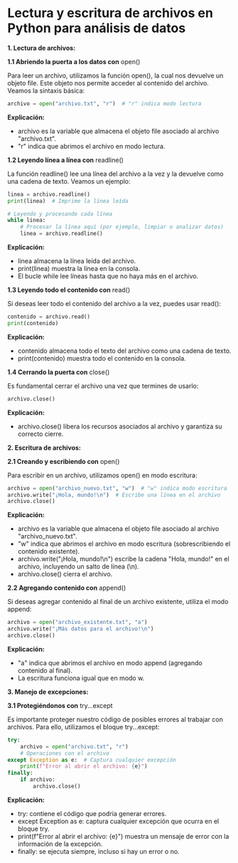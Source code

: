 # Lectura y escritura de archivos en Python para análisis de datos

**1. Lectura de archivos:**

**1.1 Abriendo la puerta a los datos con** open()

Para leer un archivo, utilizamos la función open(), la cual nos devuelve un objeto file. Este objeto nos permite acceder al contenido del archivo. Veamos la sintaxis básica:


```python
archivo = open("archivo.txt", "r")  # "r" indica modo lectura
```


**Explicación:**

- archivo es la variable que almacena el objeto file asociado al archivo "archivo.txt".
- "r" indica que abrimos el archivo en modo lectura.

**1.2 Leyendo línea a línea con** readline()

  La función readline() lee una línea del archivo a la vez y la devuelve como una cadena de texto. Veamos un ejemplo:


```python
linea = archivo.readline()
print(linea)  # Imprime la línea leída

# Leyendo y procesando cada línea
while linea:
    # Procesar la línea aquí (por ejemplo, limpiar o analizar datos)
    linea = archivo.readline()
```

  **Explicación:**

- linea almacena la línea leída del archivo.
- print(linea) muestra la línea en la consola.
- El bucle while lee líneas hasta que no haya más en el archivo.

**1.3 Leyendo todo el contenido con** read()

  Si deseas leer todo el contenido del archivo a la vez, puedes usar read():


```python
contenido = archivo.read()
print(contenido)
```

**Explicación:**

- contenido almacena todo el texto del archivo como una cadena de texto.
- print(contenido) muestra todo el contenido en la consola.

**1.4 Cerrando la puerta con** close()

  Es fundamental cerrar el archivo una vez que termines de usarlo:



```python
archivo.close()
```

**Explicación:**

- archivo.close() libera los recursos asociados al archivo y garantiza su correcto cierre.

**2. Escritura de archivos:**

**2.1 Creando y escribiendo con** open()

  Para escribir en un archivo, utilizamos open() en modo escritura:


```python
archivo = open("archivo_nuevo.txt", "w")  # "w" indica modo escritura
archivo.write("¡Hola, mundo!\n")  # Escribe una línea en el archivo
archivo.close()
```

  **Explicación:**

- archivo es la variable que almacena el objeto file asociado al archivo "archivo\_nuevo.txt".
- "w" indica que abrimos el archivo en modo escritura (sobrescribiendo el contenido existente).
- archivo.write("¡Hola, mundo!\n") escribe la cadena "Hola, mundo!" en el archivo, incluyendo un salto de línea (\n).
- archivo.close() cierra el archivo.


**2.2 Agregando contenido con** append()

  Si deseas agregar contenido al final de un archivo existente, utiliza el modo append:


```python
archivo = open("archivo_existente.txt", "a")
archivo.write("¡Más datos para el archivo!\n")
archivo.close()
```

**Explicación:**

- "a" indica que abrimos el archivo en modo append (agregando contenido al final).
- La escritura funciona igual que en modo w.

**3. Manejo de excepciones:**

  **3.1 Protegiéndonos con** try...except

  Es importante proteger nuestro código de posibles errores al trabajar con archivos. Para ello, utilizamos el bloque try...except:


```python
try:
    archivo = open("archivo.txt", "r")
    # Operaciones con el archivo
except Exception as e:  # Captura cualquier excepción
    print(f"Error al abrir el archivo: {e}")
finally:
    if archivo:
        archivo.close()
```

  **Explicación:**

- try: contiene el código que podría generar errores.
- except Exception as e: captura cualquier excepción que ocurra en el bloque try.
- print(f"Error al abrir el archivo: {e}") muestra un mensaje de error con la información de la excepción.
- finally: se ejecuta siempre, incluso si hay un error o no.
